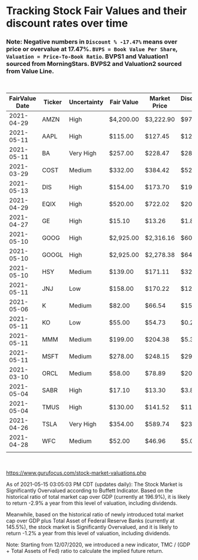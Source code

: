 # Tracking Stock Fair Values and their discount rates over time

### Note: Negative numbers in `Discount % -17.47%` means over price or overvalue at 17.47%. `BVPS = Book Value Per Share`, `Valuation = Price-To-Book Ratio`. BVPS1 and Valuation1 sourced from MorningStars. BVPS2 and Valuation2 sourced from Value Line.

<br>

| FairValue Date | Ticker | Uncertainty | Fair Value | Market Price | Discount $ | Discount % | BVPS1  | Valuation1 | BVPS2  | Valuation2 | Update    | Days |
|----------------|--------|-------------|------------|--------------|------------|------------|--------|------------|--------|------------|-----------|------|
| 2021-04-29     | AMZN   | High        | $4,200.00  | $3,222.90    | $977.10    | 23.26%     | 204.87 | 15.73      | 246.45 | 13.08      | 5/16/2021 | 17   |
| 2021-05-11     | AAPL   | High        | $115.00    | $127.45      | $12.45     | -10.83%    | 4.15   | 30.71      | 4.75   | 26.83      | 5/16/2021 | 5    |
| 2021-05-11     | BA     | Very High   | $257.00    | $228.47      | $28.53     | 11.10%     | -30.88 | -7.40      | -23.35 | -9.78      | 5/16/2021 | 5    |
| 2021-03-29     | COST   | Medium      | $332.00    | $384.42      | $52.42     | -15.79%    | 35.37  | 10.87      | 40.30  | 9.54       | 5/16/2021 | 48   |
| 2021-05-13     | DIS    | High        | $154.00    | $173.70      | $19.70     | -12.79%    | 46.31  | 3.75       | 52.50  | 3.31       | 5/16/2021 | 3    |
| 2021-04-29     | EQIX   | High        | $520.00    | $722.02      | $202.02    | -38.85%    | 118.08 | 6.11       | 127.20 | 5.68       | 5/16/2021 | 17   |
| 2021-04-27     | GE     | High        | $15.10     | $13.26       | $1.84      | 12.19%     | 3.83   | 3.46       | 4.35   | 3.05       | 5/16/2021 | 19   |
| 2021-05-10     | GOOG   | High        | $2,925.00  | $2,316.16    | $608.84    | 20.82%     | 343.22 | 6.75       | 410.95 | 5.64       | 5/16/2021 | 6    |
| 2021-05-10     | GOOGL  | High        | $2,925.00  | $2,278.38    | $646.62    | 22.11%     | 343.22 | 6.64       | 410.95 | 5.54       | 5/16/2021 | 6    |
| 2021-05-10     | HSY    | Medium      | $139.00    | $171.11      | $32.11     | -23.10%    | 10.90  | 15.70      | 13.55  | 12.63      | 5/16/2021 | 6    |
| 2021-05-11     | JNJ    | Low         | $158.00    | $170.22      | $12.22     | -7.73%     | 25.00  | 6.81       | 29.25  | 5.82       | 5/16/2021 | 5    |
| 2021-05-06     | K      | Medium      | $82.00     | $66.54       | $15.46     | 18.85%     | 9.21   | 7.22       | 11.65  | 5.71       | 5/16/2021 | 10   |
| 2021-05-11     | KO     | Low         | $55.00     | $54.73       | $0.27      | 0.49%      | 4.72   | 11.60      | 4.85   | 11.28      | 5/16/2021 | 5    |
| 2021-05-11     | MMM    | Medium      | $199.00    | $204.38      | $5.38      | -2.70%     | 23.74  | 8.61       | 22.80  | 8.96       | 5/16/2021 | 5    |
| 2021-05-11     | MSFT   | Medium      | $278.00    | $248.15      | $29.85     | 10.74%     | 17.86  | 13.89      | 18.60  | 13.34      | 5/16/2021 | 5    |
| 2021-03-10     | ORCL   | Medium      | $58.00     | $78.89       | $20.89     | -36.02%    | 3.09   | 25.53      | 2.50   | 31.56      | 5/16/2021 | 67   |
| 2021-05-04     | SABR   | High        | $17.10     | $13.30       | $3.80      | 22.22%     | 0.08   | 166.25     | 1.95   | 6.82       | 5/16/2021 | 12   |
| 2021-05-04     | TMUS   | High        | $130.00    | $141.52      | $11.52     | -8.86%     | 53.24  | 2.66       | 60.00  | 2.36       | 5/16/2021 | 12   |
| 2021-04-26     | TSLA   | Very High   | $354.00    | $589.74      | $235.74    | -66.59%    | 23.89  | 24.69      | 34.05  | 17.32      | 5/16/2021 | 20   |
| 2021-04-28     | WFC    | Medium      | $52.00     | $46.96       | $5.04      | 9.69%      | 40.17  | 1.17       | 39.90  | 1.18       | 5/16/2021 | 18   |
|                |        |             |            |              |            |            |        |            |        |            |           |      |

<br>

https://www.gurufocus.com/stock-market-valuations.php

As of 2021-05-15 03:05:03 PM CDT (updates daily):
The Stock Market is Significantly Overvalued according to Buffett Indicator. Based on the historical ratio of total market cap over GDP (currently at 196.9%), it is likely to return -2.9% a year from this level of valuation, including dividends.

Meanwhile, based on the historical ratio of newly introduced total market cap over GDP plus Total Asset of Federal Reserve Banks (currently at 145.5%), the stock market is Significantly Overvalued, and it is likely to return -1.2% a year from this level of valuation, including dividends.

Note: Starting from 12/07/2020, we introduced a new indicator, TMC / (GDP + Total Assets of Fed) ratio to calculate the implied future return.

<br>
